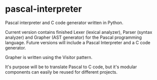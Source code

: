 # pascal-interpreter

Pascal interpreter and C code generator written in Python. 

Current version contains finished Lexer (lexical analyzer), Parser (syntax analyzer) and Grapher (AST generator) for the Pascal programming language.
Future versions will include a Pascal Interpreter and a C code generator.

Grapher is written using the Visitor pattern.

It's purpose will be to translate Pascal to C code, but it's modular components can easily be reused for different projects.
